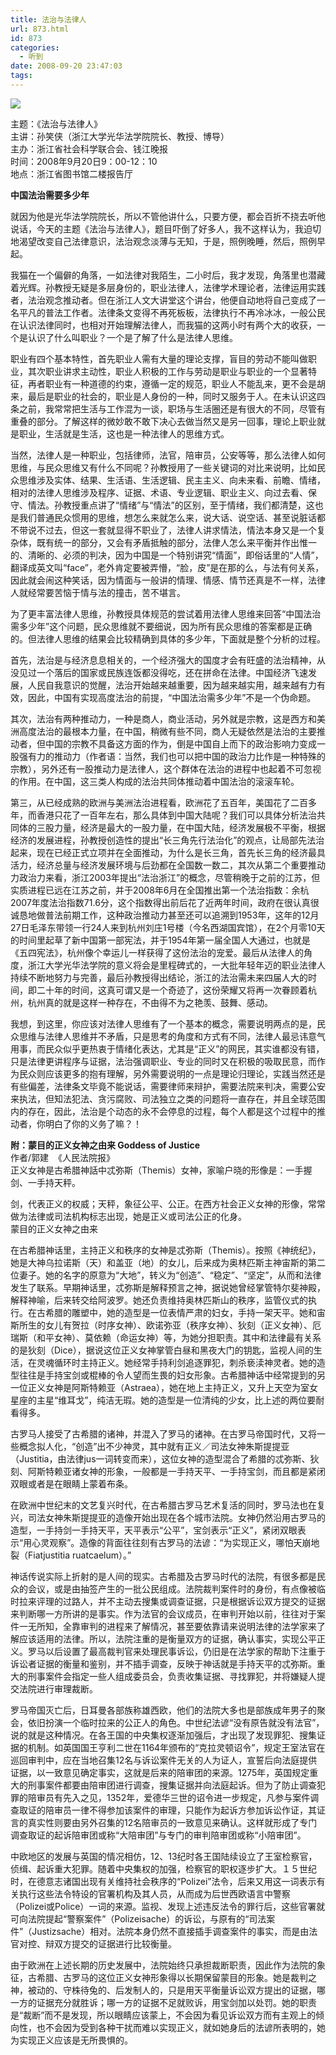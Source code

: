 ```yaml
---
title: 法治与法律人
url: 873.html
id: 873
categories:
  - 听到
date: 2008-09-20 23:47:03
tags:
---
```


![](/images/attachments/month_0809/0200892124833.jpg)  
  
主题：《法治与法律人》  
主讲：孙笑侠（浙江大学光华法学院院长、教授、博导）  
主办：浙江省社会科学联合会、钱江晚报  
时间：2008年9月20日9：00-12：10  
地点：浙江省图书馆二楼报告厅  
  

**中国法治需要多少年**

  
就因为他是光华法学院院长，所以不管他讲什么，只要方便，都会百折不挠去听他说话，今天的主题《法治与法律人》，题目吓倒了好多人，我不这样认为，我迫切地渴望改变自己法律意识，法治观念淡薄与无知，于是，照例晚睡，然后，照例早起。  
  
我猫在一个偏僻的角落，一如法律对我陌生，二小时后，我才发现，角落里也潜藏着光辉。孙教授无疑是多层身份的，职业法律人，法律学术理论者，法律运用实践者，法治观念推动者。但在浙江人文大讲堂这个讲台，他便自动地将自己变成了一名平凡的普法工作者。法律条文变得不再死板板，法律执行不再冷冰冰，一般公民在认识法律同时，也相对开始理解法律人，而我猫的这两小时有两个大的收获，一个是认识了什么叫职业？一个是了解了什么是法律人思维。  
  
职业有四个基本特性，首先职业人需有大量的理论支撑，盲目的劳动不能叫做职业，其次职业讲求主动性，职业人积极的工作与劳动是职业与职业的一个显著特征，再者职业有一种道德的约束，遵循一定的规范，职业人不能乱来，更不会是胡来，最后是职业的社会的，职业是人身份的一种，同时又服务于人。在未认识这四条之前，我常常把生活与工作混为一谈，职场与生活圈还是有很大的不同，尽管有重叠的部分。了解这样的微妙敢不敢下决心去做当然又是另一回事，理论上职业就是职业，生活就是生活，这也是一种法律人的思维方式。  
  
当然，法律人是一种职业，包括律师，法官，陪审员，公安等等，那么法律人如何思维，与民众思维又有什么不同呢？孙教授用了一些关键词的对比来说明，比如民众思维涉及实体、结果、生活语、生活逻辑、民主主义、向未来看、前瞻、情绪，相对的法律人思维涉及程序、证据、术语、专业逻辑、职业主义、向过去看、保守、情法。孙教授重点讲了“情绪”与“情法”的区别，至于情绪，我们都清楚，这也是我们普通民众惯用的思维，想怎么来就怎么来，说大话、说空话、甚至说脏话都不带说不过去，但这一套就显得不职业了，法律人讲求情法，情法本身又是一个复杂体，既有统一的部分，又会有矛盾抵触的部分，法侓人怎么来平衡并作出惟一的、清晰的、必须的判决，因为中国是一个特别讲究“情面”，即俗话里的“人情”，翻译成英文叫“face”，老外肯定要被弄懵，“脸，皮”是在那的么，与法有何关系，因此就会闹这种笑话，因为情面与一般讲的情理、情感、情节还真是不一样，法律人就经常要苦恼于情与法的撞击，苦不堪言。  
  
为了更丰富法律人思维，孙教授具体规范的尝试着用法律人思维来回答“中国法治需多少年”这个问题，民众思维就不要细说，因为所有民众思维的答案都是正确的。但法律人思维的结果会比较精确到具体的多少年，下面就是整个分析的过程。  
  
首先，法治是与经济息息相关的，一个经济强大的国度才会有旺盛的法治精神，从没见过一个落后的国家或民族连饭都没得吃，还在拼命在法律。中国经济飞速发展，人民自我意识的觉醒，法治开始越来越重要，因为越来越实用，越来越有力有效，因此，中国有实现高度法治的前提，“中国法治需多少年”不是一个伪命题。  
  
其次，法治有两种推动力，一种是商人，商业活动，另外就是宗教，这是西方和美洲高度法治的最根本力量，在中国，稍微有些不同，商人无疑依然是法治的主要推动者，但中国的宗教不具备这方面的作为，倒是中国自上而下的政治影响力变成一股强有力的推动力（作者语：当然，我们也可以把中国的政治力比作是一种特殊的宗教），另外还有一股推动力是法律人，这个群体在法治的进程中也起着不可忽视的作用。在中国，这三类人构成的法治共同体推动着中国法治的滚滚车轮。  
  
第三，从已经成熟的欧洲与美洲法治进程看，欧洲花了五百年，美国花了二百多年，而香港只花了一百年左右，那么具体到中国大陆呢？我们可以具体分析法治共同体的三股力量，经济是最大的一股力量，在中国大陆，经济发展极不平衡，根据经济的发展进程，孙教授创造性的提出“长三角先行法治化”的观点，让局部先法治起来，现在已经正式立项并在全面推动，为什么是长三角，首先长三角的经济最具活力，经济总量与经济发展环境与后劲都在全国数一数二，其次从第二个重要推动力政治力来看，浙江2003年提出“法治浙江”的概念，尽管稍晚于之前的江苏，但实质进程已远在江苏之前，并于2008年6月在全国推出第一个法治指数：余杭2007年度法治指数71.6分，这个指数得出前后花了近两年时间，政府在很认真很诚恳地做普法前期工作，这种政治推动力甚至还可以追溯到1953年，这年的12月27日毛泽东带领一行24人来到杭州刘庄1号楼（今名西湖国宾馆），在2个月零10天的时间里起草了新中国第一部宪法，并于1954年第一届全国人大通过，也就是《五四宪法》，杭州像个幸运儿一样获得了这份法治的宠爱。最后从法律人的角度，浙江大学光华法学院的意义将会是里程碑式的，一大批年轻年迈的职业法律人持续不断地努力与完善，最后孙教授得出结论，浙江的法治需未来四届人大的时间，即二十年的时间，这真可谓又是一个奇迹了，这份荣耀又将再一次眷顾着杭州，杭州真的就是这样一种存在，不由得不为之艳羡、鼓舞、感动。  
  
我想，到这里，你应该对法律人思维有了一个基本的概念，需要说明两点的是，民众思维与法律人思维并不矛盾，只是思考的角度和方式有不同，法律人最忌讳意气用事，而民众似乎更热衷于情绪化表达，尤其是“正义”的网民，其实谁都没有错，只是法律更讲程序与证据，法治强调职业、专业的同时又在积极的吸取民意，而作为民众则应该更多的抱有理解，另外需要说明的一点是理论归理论，实践当然还是有些偏差，法律条文毕竟不能说话，需要律师来辩护，需要法院来判决，需要公安来执法，但知法犯法、贪污腐败、司法独立之类的问题将一直存在，并且全球范围内的存在，因此，法治是个动态的永不会停息的过程，每个人都是这个过程中的推动者，你明白了你的义务了嘛？！  
  
  
**附：蒙目的正义女神之由来 Goddess of Justice**  
作者/郭建  《人民法院报》  
正义女神是古希腊神話中忒弥斯（Themis）女神，家喻户晓的形像是：一手握剑、一手持天秤。  
  
剑，代表正义的权威；天秤，象征公平、公正。在西方社会正义女神的形像，常常做为法律或司法机构标志出现，她是正义或司法公正的化身。  
蒙目的正义女神之由来  
  
在古希腊神话里，主持正义和秩序的女神是忒弥斯（Themis）。按照《神统纪》，她是大神乌拉诺斯（天）和盖亚（地）的女儿，后来成为奥林匹斯主神宙斯的第二位妻子。她的名字的原意为“大地”，转义为“创造”、“稳定”、“坚定”，从而和法律发生了联系。早期神话里，忒弥斯是解释预言之神，据说她曾经掌管特尔斐神殿，解释神喻，后来转交给阿波罗。她还负责维持奥林匹斯山的秩序，监管仪式的执行。在古希腊的雕塑中，她的造型是一位表情严肃的妇女，手持一架天平。她和宙斯所生的女儿有贺拉（时序女神）、欧诺弥亚（秩序女神）、狄刻（正义女神）、厄瑞斯（和平女神）、莫依赖（命运女神）等，为她分担职责。其中和法律最有关系的是狄刻（Dice），据说这位正义女神掌管白昼和黑夜大门的钥匙，监视人间的生活，在灵魂循环时主持正义。她经常手持利剑追逐罪犯，刺杀亵渎神灵者。她的造型往往是手持宝剑或棍棒的令人望而生畏的妇女形象。古希腊神话中经常提到的另一位正义女神是阿斯特赖亚（Astraea），她在地上主持正义，又升上天空为室女星座的主星“维耳戈”，纯洁无瑕。她的造型是一位清纯的少女，比上述的两位要耐看得多。  
  
古罗马人接受了古希腊的诸神，并混入了罗马的诸神。在古罗马帝国时代，又将一些概念拟人化，“创造”出不少神灵，其中就有正义／司法女神朱斯提提亚（Justitia，由法律jus一词转变而来），这位女神的造型混合了希腊的忒弥斯、狄刻、阿斯特赖亚诸女神的形象，一般都是一手持天平、一手持宝剑，而且都是紧闭双眼或者是在眼睛上蒙着布条。  
  
在欧洲中世纪末的文艺复兴时代，在古希腊古罗马艺术复活的同时，罗马法也在复兴，司法女神朱斯提提亚的造像开始出现在各个城市法院。女神仍然沿用古罗马的造型，一手持剑一手持天平，天平表示“公平”，宝剑表示“正义”，紧闭双眼表示“用心灵观察”。造像的背面往往刻有古罗马的法谚：“为实现正义，哪怕天崩地裂（Fiatjustitia ruatcaelum）。”  
  
神话传说实际上折射的是人间的现实。古希腊及古罗马时代的法院，有很多都是民众的会议，或是由抽签产生的一批公民组成。法院裁判案件时的身份，有点像被临时拉来评理的过路人，并不主动去搜集或调查证据，只是根据诉讼双方提交的证据来判断哪一方所讲的是事实。作为法官的会议成员，在审判开始以前，往往对于案件一无所知，全靠审判的进程来了解情况，甚至要依靠请来说明法律的法学家来了解应该适用的法律。所以，法院注重的是衡量双方的证据，确认事实，实现公平正义。罗马以后设置了最高裁判官来处理民事诉讼，仍旧是在法学家的帮助下注重于诉讼者证据的衡量和鉴别，并不插手调查，反映于神话就是手持天平的忒弥斯。重大的刑事案件会指定一些人组成委员会，负责收集证据、寻找罪犯，并将嫌疑人提交法院进行审理裁断。  
  
罗马帝国灭亡后，日耳曼各部族称雄西欧，他们的法院大多也是部族成年男子的聚会，依旧扮演一个临时拉来的公正人的角色。中世纪法谚“没有原告就没有法官”，说的就是这种情况。在各王国的中央集权逐渐加强后，才出现了发现罪犯、搜集证据的机制。如英国国王亨利二世在1164年颁布的“克拉灵顿诏令”，规定王室法官在巡回审判中，应在当地召集12名与诉讼案件无关的人为证人，宣誓后向法庭提供证据，以一致意见确定事实，这就是后来的陪审团的来源。1275年，英国规定重大的刑事案件都要由陪审团进行调查，搜集证据并向法庭起诉。但为了防止调查犯罪的陪审员有先入之见，1352年，爱德华三世的诏令进一步规定，凡参与案件调查取证的陪审员一律不得参加该案件的审理，只能作为起诉方参加诉讼作证，其证言的真实性则要由另外召集的12名陪审员的一致意见来确认。这样就形成了专门调查取证的起诉陪审团或称“大陪审团”与专门的审判陪审团或称“小陪审团”。  
  
中欧地区的发展与英国的情况相仿，12、13纪时各王国陆续设立了王室检察官，侦缉、起诉重大犯罪。随着中央集权的加强，检察官的职权逐步扩大。１５世纪时，在德意志诸国出现有关维持社会秩序的“Polizei”法令，后来又用这一词表示有关执行这些法令特设的官署机构及其人员，从而成为后世西欧语言中警察（Polizei或Police）一词的来源。监视、发现上述违反法令的罪行后，这些官署就可向法院提起“警察案件”（Polizeisache）的诉讼，与原有的“司法案件”（Justizsache）相对。法院本身仍然不直接插手调查案件的事实，而是由法官对控、辩双方提交的证据进行比较衡量。  
  
由于欧洲在上述长期的历史发展中，法院始终只承担裁断职责，因此作为法院的象征，古希腊、古罗马的这位正义女神形象得以长期保留蒙目的形象。她是裁判之神，被动的、守株待兔的、后发制人的，只是用天平衡量诉讼双方提出的证据，哪一方的证据充分就胜诉；哪一方的证据不足就败诉，用宝剑加以处罚。她的职责是“裁断”而不是发现，所以眼睛应该蒙上，不会因为看见诉讼双方而有主观上的倾向性，也不会因为受到各种干扰而难以实现正义，就如她身后的法谚所表明的，她为实现正义应该是无所畏惧的。